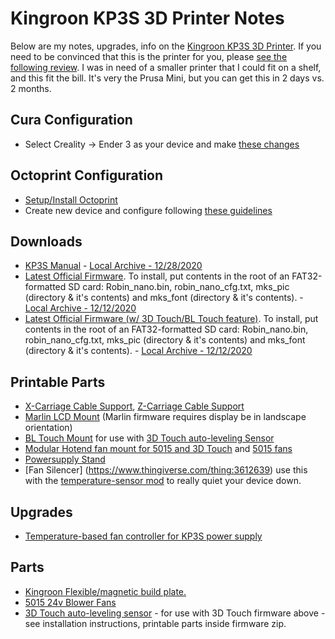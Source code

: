 # Kingroon KP3S 3D Printer Notes

Below are my notes, upgrades, info on the [Kingroon KP3S 3D
Printer](https://www.amazon.com/gp/product/B08F51DPRX/ref=as_li_tl?ie=UTF8&camp=1789&creative=9325&creativeASIN=B08F51DPRX&linkCode=as2&tag=orgbubba-20&linkId=775b118605389899af8b4b9708d69a68).
If you need to be convinced that this is the printer for you, please [see the
following review](https://3dprintbeginner.com/kingroon-kp3s-review/). I was in
need of a smaller printer that I could fit on a shelf, and this fit the bill.
It's very the Prusa Mini, but you can get this in 2 days vs. 2 months.  

## Cura Configuration
* Select Creality -> Ender 3 as your device and make [these changes](Cura.md)

## Octoprint Configuration
* [Setup/Install Octoprint](https://octoprint.org/download/)
* Create new device and configure following [these guidelines](Octoprint.md)

## Downloads
* [KP3S Manual](https://www.kingroon.com/?do_action=action.download&DId=6) - [Local Archive - 12/28/2020](https://github.com/bdwilson/KP3S/blob/main/files/KP3S%20User%20Manual%202020.12.28.pdf)
* [Latest Official
Firmware](https://www.kingroon.com/?do_action=action.download&DId=3). To
install, put contents in the root of an FAT32-formatted SD card: Robin_nano.bin, robin_nano_cfg.txt, mks_pic (directory &
it's contents) and mks_font (directory & it's contents). - [Local Archive - 12/12/2020](https://github.com/bdwilson/KP3S/blob/main/files/KP3S-Firmware-201022.zip?raw=true)
* [Latest Official Firmware (w/ 3D Touch/BL Touch
feature)](https://www.kingroon.com/?do_action=action.download&DId=2). To
install, put contents in the root of an FAT32-formatted SD card: Robin_nano.bin, robin_nano_cfg.txt, mks_pic (directory & it's contents) and mks_font (directory & it's contents). - [Local Archive - 12/12/2020](https://github.com/bdwilson/KP3S/blob/main/files/KP3S-Firmware-3Dtouch.zip?raw=true)

## Printable Parts
* [X-Carriage Cable Support](https://www.thingiverse.com/thing:4679515), [Z-Carriage Cable Support](https://www.thingiverse.com/thing:4689252)
* [Marlin LCD Mount](https://www.thingiverse.com/thing:4578390) (Marlin firmware requires display be in landscape orientation)
* [BL Touch Mount](https://www.thingiverse.com/thing:4692042) for use with [3D Touch auto-leveling Sensor](https://www.amazon.com/gp/product/B0821314T9/ref=as_li_tl?ie=UTF8&camp=1789&creative=9325&creativeASIN=B0821314T9&linkCode=as2&tag=orgbubba-20&linkId=2d2d0fa5ed316abc4019de7644878363)
* [Modular Hotend fan mount for 5015 and 3D Touch](https://www.thingiverse.com/thing:4609134) and [5015 fans](https://www.amazon.com/gp/product/B0885XR31J/ref=as_li_tl?ie=UTF8&camp=1789&creative=9325&creativeASIN=B0885XR31J&linkCode=as2&tag=orgbubba-20&linkId=ad2dc28ae56eb2a70f9331ef4ead53b6) 
* [Powersupply Stand](https://www.thingiverse.com/thing:4740318)
* [Fan Silencer] (https://www.thingiverse.com/thing:3612639) use this with the [temperature-sensor mod](Powersupply.md) to really quiet your device down.

## Upgrades
* [Temperature-based fan controller for KP3S power supply](Powersupply.md)

## Parts
* [Kingroon Flexible/magnetic build
plate.](https://www.amazon.com/gp/product/B08KXN8ZGD/ref=as_li_tl?ie=UTF8&camp=1789&creative=9325&creativeASIN=B08KXN8ZGD&linkCode=as2&tag=orgbubba-20&linkId=06e9ed49fc5541940522d04fa697c856)
* [5015 24v Blower Fans](https://www.amazon.com/gp/product/B0885XR31J/ref=as_li_tl?ie=UTF8&camp=1789&creative=9325&creativeASIN=B0885XR31J&linkCode=as2&tag=orgbubba-20&linkId=ad2dc28ae56eb2a70f9331ef4ead53b6)
* [3D Touch auto-leveling sensor](https://www.amazon.com/gp/product/B0821314T9/ref=as_li_tl?ie=UTF8&camp=1789&creative=9325&creativeASIN=B0821314T9&linkCode=as2&tag=orgbubba-20&linkId=2d2d0fa5ed316abc4019de7644878363) - for use with 3D Touch firmware above - see installation instructions, printable parts inside firmware zip.
